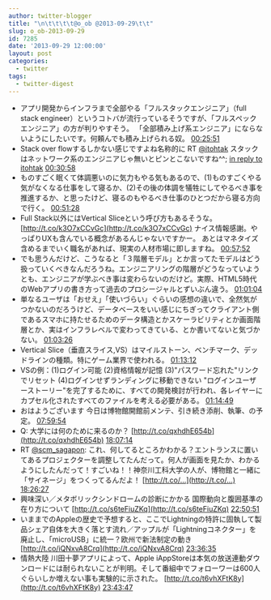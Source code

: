 ```yaml
---
author: twitter-blogger
title: "\n\t\t\t\t@o_ob @2013-09-29\t\t"
slug: o_ob-2013-09-29
id: 7285
date: '2013-09-29 12:00:00'
layout: post
categories:
  - twitter
tags:
  - twitter-digest
---
```


*   アプリ開発からインフラまで全部やる「フルスタックエンジニア」（full stack engineer）というコトバが流行っているそうですが、「フルスペックエンジニア」の方が判りやすそう。 「全部積み上げ系エンジニア」にならないようにしたいです。何頼んでも積み上げられる奴。 [00:25:51](http://twitter.com/o_ob/statuses/383975849394831360)
*   Stack over flowするしかない感じですよね名称的に RT [@itohtak](http://twitter.com/itohtak) スタックはネットワーク系のエンジニアじゃ無いとピンとこないですね^^; [in reply to itohtak](http://twitter.com/itohtak/statuses/383976772179476480) [00:30:58](http://twitter.com/o_ob/statuses/383977140422586369)
*   ものすごく眠くて体調悪いのに気力もやる気もあるので、(1)ものすごくやる気がなくなる仕事をして寝るか、(2)その後の体調を犠牲にしてやるべき事を推進するか、と思ったけど、寝るのもやるべき仕事のひとつだから寝る方向で行く。 [00:51:28](http://twitter.com/o_ob/statuses/383982298170789890)
*   Full Stack以外にはVertical Sliceという呼び方もあるそうな。 [http://t.co/k3O7xCCvGc](http://t.co/k3O7xCCvGc) ナイス情報感謝。やっぱりUXも含んでいる概念があるんじゃないですかー。 あとはマネタイズ含めるまでいく職名があれば、現実の人材市場に即しますね。 [00:57:52](http://twitter.com/o_ob/statuses/383983909387509761)
*   でも思うんだけど、こうなると「３階層モデル」とか言ってたモデルはどう扱っていくべきなんだろうね。エンジニアリングの階層がどうなっていようとも、エンジニアが学ぶべき事は変わらないのだけど。実際、HTML5時代のWebアプリの書き方って過去のプロシージャルとずいぶん違う。 [01:01:04](http://twitter.com/o_ob/statuses/383984713255251968)
*   単なるユーザは「おせえ」「使いづらい」ぐらいの感想の違いで、全然気がつかないのだろうけど、データベースをいい感じにちぎってクライアント側であるスマホに持たせるためのデータ構造とかスケーラビリティとか画面階層とか、実はインフラレベルで変わってきている、とか書いてないと気づかない。 [01:03:26](http://twitter.com/o_ob/statuses/383985311048421376)
*   Vertical Slice（垂直スライス,VS）はマイルストーン、ベンチマーク、デッドラインの種類。特にゲーム業界で使われる。 [01:13:12](http://twitter.com/o_ob/statuses/383987766146514944)
*   VSの例：(1)ログイン可能 (2)資格情報が記憶 (3)"パスワード忘れた"リンクでリセット (4)ログインせずランディングに移動できない "ログインユーザーストーリー"を完了するために、すべての開発検討が行われ、各レイヤーにカプセル化されたすべてのファイルを考える必要がある。 [01:14:49](http://twitter.com/o_ob/statuses/383988173698633728)
*   おはようございます 今日は博物館開館前メンテ、引き続き添削、執筆、の予定。 [07:59:54](http://twitter.com/o_ob/statuses/384090118367109120)
*   Q: 大学には何のために来るのか？ [http://t.co/qxhdhE654b](http://t.co/qxhdhE654b) [18:07:14](http://twitter.com/o_ob/statuses/384242955084521473)
*   RT [@scm_sagapon](http://twitter.com/scm_sagapon): これ、何してるところかわかる？エントランスに置いてあるプロジェクターを調整してたんだって。何人が画面を見たか、わかるようにしたんだって！すごいね！！神奈川工科大学の人が、博物館と一緒に「サイネージ」をつくってるんだよ！ [http://t.co/…](http://t.co/…) [18:26:27](http://twitter.com/o_ob/statuses/384247792337575936)
*   興味深い／メタボリックシンドロームの診断にかかる 国際動向と腹囲基準の在り方について [http://t.co/s6teFiuZKq](http://t.co/s6teFiuZKq) [22:50:51](http://twitter.com/o_ob/statuses/384314330281299968)
*   いままでのAppleの歴史で予想すると、ここでLightningの特許に固執して製品シェア自体を大きく落とす流れ／アップルが「Lightningコネクター」を廃止し、「microUSB」に統一？欧州で新法制定の動き [http://t.co/iQNxvA8Crq](http://t.co/iQNxvA8Crq) [23:36:35](http://twitter.com/o_ob/statuses/384325841296961536)
*   情熱大陸 川田十夢アプリによって、Apple iAppStoreは本気の放送連動ダウンロードには耐られないことが判明。そして番組中でフォローワーは600人ぐらいしか増えない事も実験的に示された。 [http://t.co/t6vhXFtK8y](http://t.co/t6vhXFtK8y) [23:43:47](http://twitter.com/o_ob/statuses/384327653609574400)